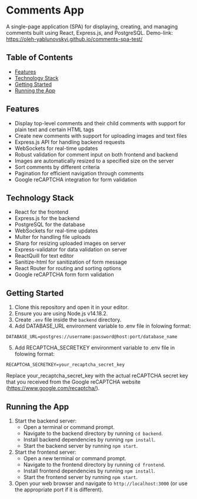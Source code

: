 # Comments App

A single-page application (SPA) for displaying, creating, and managing comments built using React, Express.js, and PostgreSQL.
Demo-link: https://oleh-yablunovskyi.github.io/comments-spa-test/

## Table of Contents

- [Features](#features)
- [Technology Stack](#technology-stack)
- [Getting Started](#getting-started)
- [Running the App](#running-the-app)

## Features

- Display top-level comments and their child comments with support for plain text and certain HTML tags
- Create new comments with support for uploading images and text files
- Express.js API for handling backend requests
- WebSockets for real-time updates
- Robust validation for comment input on both frontend and backend
- Images are automatically resized to a specified size on the server
- Sort comments by different criteria
- Pagination for efficient navigation through comments
- Google reCAPTCHA integration for form validation

## Technology Stack

- React for the frontend
- Express.js for the backend
- PostgreSQL for the database
- WebSockets for real-time updates
- Multer for handling file uploads
- Sharp for resizing uploaded images on server
- Express-validator for data validation on server
- ReactQuill for text editor
- Sanitize-html for sanitization of form message
- React Router for routing and sorting options
- Google reCAPTCHA form form validation

## Getting Started

1. Clone this repository and open it in your editor.
2. Ensure you are using Node.js v14.18.2.
3. Create `.env` file inside the `backend` directory.
4. Add DATABASE_URL environment variable to .env file in folowing format:
``` console
DATABASE_URL=postgres://username:password@host:port/database_name
```
5. Add RECAPTCHA_SECRETKEY environment variable to .env file in folowing format:
``` console
RECAPTCHA_SECRETKEY=your_recaptcha_secret_key
```
Replace your_recaptcha_secret_key with the actual reCAPTCHA secret key that you received from the Google reCAPTCHA website (https://www.google.com/recaptcha/).

## Running the App

1. Start the backend server:
   - Open a terminal or command prompt.
   - Navigate to the backend directory by running `cd backend`.
   - Install backend dependencies by running `npm install`.
   - Start the backend server by running `npm start`.
2. Start the frontend server:
   - Open a new terminal or command prompt.
   - Navigate to the frontend directory by running `cd frontend`.
   - Install frontend dependencies by running `npm install`.
   - Start the frontend server by running `npm start`.
3. Open your web browser and navigate to `http://localhost:3000` (or use the appropriate port if it is different).